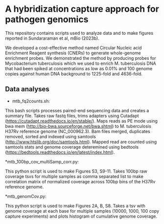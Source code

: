 # A hybridization capture approach for pathogen genomics

This repository contains scripts used to analyze data and to make figures reported in Sundararaman et al, mBio (2023b).

We developed a cost-effective method named Circular Nucleic acid Enrichment Reagent synthesis (CNERs) to generate whole-genome enrichment probes. We demonstrated the method by producing probes for Mycobacterium tuberculosis which we used to enrich M. tuberculosis DNA that had been spiked at concentrations as low as 0.01% and 100 genome copies against human DNA background to 1225-fold and 4636-fold. 

## Data analyses
* mtb_fq2counts.sh:

This bash scripts processes paired-end sequencing data and creates a summary file. Takes raw fastq files, trims adapters using Cutadapt (https://cutadapt.readthedocs.io/en/stable/). Maps reads as PE mode using bwa mem (http://bio-bwa.sourceforge.net/bwa.shtml) to M. tuberculosis H37Rv reference genome (NC_000962.3). Bam files merged, duplicates removed, sorted and indexed using samtools (http://www.htslib.org/doc/samtools.html). Mapped read are counted using samtools stats and genome coverage deteremined using bedtools (https://bedtools.readthedocs.io/en/latest/index.html).

*mtb_100bp_cov_multiSamp_corr.py:

This python script is used to make Figures S3, S9-11. Takes 100bp raw coverage tsvs for multiple samples as comma separated list to make correlation matrix of normalized coverage across 100bp bins of the H37Rv reference genome. 

*mtb_genomCov.py:

This python script is used to make Figures 2A, B, S8. Takes a tsv with genome coverage at each base for multiple samples (10000, 1000, 100 copy capture experiments) and plots histogram of cumulative genome coverage.  

